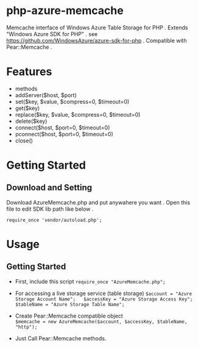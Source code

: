 php-azure-memcache
==================
Memcache interface of Windows Azure Table Storage for PHP . 
Extends "Windows Azure SDK for PHP" . see <https://github.com/WindowsAzure/azure-sdk-for-php> . 
Compatible with Pear::Memcache . 

Features
==================
* methods 
 * addServer($host, $port) 
 * set($key, $value, $compress=0, $timeout=0) 
 * get($key) 
 * replace($key, $value, $compress=0, $timeout=0) 
 * delete($key) 
 * connect($host, $port=0, $timeout=0) 
 * pconnect($host, $port=0, $timeout=0) 
 * close() 

Getting Started
==================

Download and Setting
------------------
Download AzureMemcache.php and put anywahere you want . 
Open this file to edit SDK lib path like below . 

`require_once 'vendor/autoload.php';` 

Usage
==================

Getting Started
------------------

* First, include this script
 `require_once "AzureMemcache.php";`

* For accessing a live storage service (table storage) 
 `$account = "Azure Storage Account Name";  
  $accessKey = "Azure Storage Access Key"; 
  $tableName = "Azure Storage Table Name";`  

* Create Pear::Memcache compatible object  
 `$memcache = new AzureMemcache($account, $accessKey, $tableName, "http");`  

* Just Call Pear::Memcache methods.


